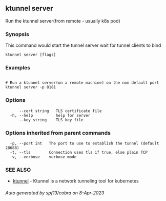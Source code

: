 ## ktunnel server

Run the ktunnel server(from remote - usually k8s pod)

### Synopsis

This command would start the tunnel server wait for tunnel clients to bind

```
ktunnel server [flags]
```

### Examples

```

# Run a ktunnel server(on a remote machine) on the non default port
ktunnel server -p 8181

```

### Options

```
      --cert string   TLS certificate file
  -h, --help          help for server
      --key string    TLS key file
```

### Options inherited from parent commands

```
  -p, --port int   The port to use to establish the tunnel (default 28688)
  -t, --tls        Connection uses tls if true, else plain TCP
  -v, --verbose    verbose mode
```

### SEE ALSO

* [ktunnel](ktunnel.md)	 - Ktunnel is a network tunneling tool for kubernetes

###### Auto generated by spf13/cobra on 8-Apr-2023
